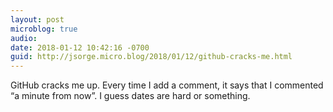 ```yaml
---
layout: post
microblog: true
audio: 
date: 2018-01-12 10:42:16 -0700
guid: http://jsorge.micro.blog/2018/01/12/github-cracks-me.html
---
```

GitHub cracks me up. Every time I add a comment, it says that I commented “a minute from now”. I guess dates are hard or something.
